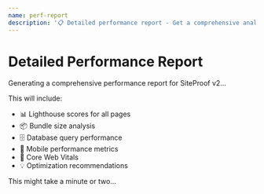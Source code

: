 ```yaml
---
name: perf-report
description: '📋 Detailed performance report - Get a comprehensive analysis'
---
```


# Detailed Performance Report

Generating a comprehensive performance report for SiteProof v2...

This will include:

- 📊 Lighthouse scores for all pages
- 📦 Bundle size analysis
- 🗄️ Database query performance
- 📱 Mobile performance metrics
- 🎯 Core Web Vitals
- 💡 Optimization recommendations

This might take a minute or two...
